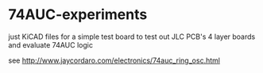 # 74AUC-experiments
just KiCAD files for a simple test board to test out JLC PCB's 4 layer boards and evaluate 74AUC logic

see http://www.jaycordaro.com/electronics/74auc_ring_osc.html
